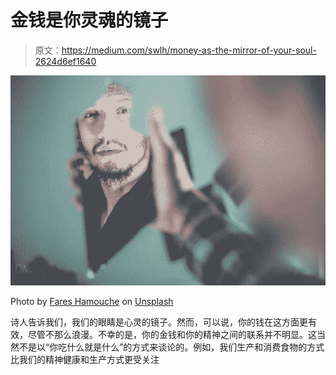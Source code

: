 # 金钱是你灵魂的镜子

> 原文：<https://medium.com/swlh/money-as-the-mirror-of-your-soul-2624d6ef1640>

![](img/747635d35cf572b57b641376bb2e5ca9.png)

Photo by [Fares Hamouche](https://unsplash.com/photos/Xe9vkCD7_5g?utm_source=unsplash&utm_medium=referral&utm_content=creditCopyText) on [Unsplash](https://unsplash.com/search/photos/mirror?utm_source=unsplash&utm_medium=referral&utm_content=creditCopyText)

诗人告诉我们，我们的眼睛是心灵的镜子。然而，可以说，你的钱在这方面更有效，尽管不那么浪漫。不幸的是，你的金钱和你的精神之间的联系并不明显。这当然不是以“你吃什么就是什么”的方式来谈论的。例如，我们生产和消费食物的方式比我们的精神健康和生产方式更受关注